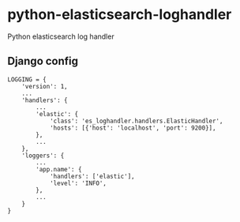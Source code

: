 # python-elasticsearch-loghandler
Python elasticsearch log handler

## Django config
```
LOGGING = {
    'version': 1,
    ...
    'handlers': {
        ...
        'elastic': {
            'class': 'es_loghandler.handlers.ElasticHandler',
            'hosts': [{'host': 'localhost', 'port': 9200}],
        },
        ...
    },
    'loggers': {
        ...
        'app.name': {
            'handlers': ['elastic'],
            'level': 'INFO',
        },
        ...
    }
}

```